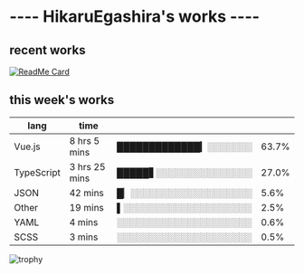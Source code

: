 # ---- HikaruEgashira's works ----

## recent works

[![ReadMe Card](https://github-readme-stats.vercel.app/api/pin/?username=twin-te&repo=twinte-front)](https://github.com/twin-te/twinte-front)

## this week's works

| lang        | time           |                       |        |
| ----------- | -------------- | --------------------- | ------ |
| Vue.js      | 8 hrs 5 mins   | █████████████▎░░░░░░░ |  63.7% |
| TypeScript  | 3 hrs 25 mins  | █████▋░░░░░░░░░░░░░░░ |  27.0% |
| JSON        | 42 mins        | █▏░░░░░░░░░░░░░░░░░░░ |   5.6% |
| Other       | 19 mins        | ▌░░░░░░░░░░░░░░░░░░░░ |   2.5% |
| YAML        | 4 mins         | ░░░░░░░░░░░░░░░░░░░░░ |   0.6% |
| SCSS        | 3 mins         | ░░░░░░░░░░░░░░░░░░░░░ |   0.5% |

![trophy](https://github-profile-trophy.vercel.app/?username=HikaruEgashira&theme=flat)
